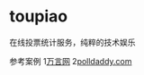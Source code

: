 toupiao
=======

在线投票统计服务，纯粹的技术娱乐

参考案例
    1[万言网][2]
    2[polldaddy.com][1]

[1]:http://polldaddy.com/
[2]:http://www.wanyan.com/
